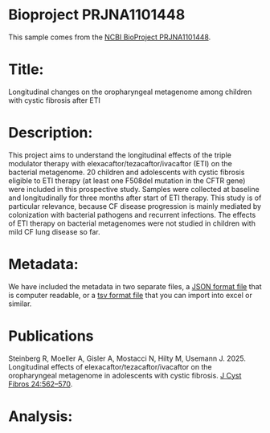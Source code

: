 # Bioproject PRJNA1101448

This sample comes from the [NCBI BioProject PRJNA1101448](https://www.ncbi.nlm.nih.gov/bioproject/?term=PRJNA1101448).

# Title:
Longitudinal changes on the oropharyngeal metagenome among children with cystic fibrosis after ETI

# Description:
This project aims to understand the longitudinal effects of the triple modulator therapy with elexacaftor/tezacaftor/ivacaftor (ETI) on the bacterial metagenome. 20 children and adolescents with cystic fibrosis eligible to ETI therapy (at least one F508del mutation in the CFTR gene) were included in this prospective study. Samples were collected at baseline and longitudinally for three months after start of ETI therapy. This study is of particular relevance, because CF disease progression is mainly mediated by colonization with bacterial pathogens and recurrent infections. The effects of ETI therapy on bacterial metagenomes were not studied in children with mild CF lung disease so far.


# Metadata:
We have included the metadata in two separate files, a [JSON format file](PRJNA1101448.metadata.json.gz) that is computer readable, or a [tsv format file](PRJNA1101448.metadata.tsv.gz) that you can import into excel or similar.


# Publications

Steinberg R, Moeller A, Gisler A, Mostacci N, Hilty M, Usemann J. 2025. Longitudinal effects of elexacaftor/tezacaftor/ivacaftor on the oropharyngeal metagenome in adolescents with cystic fibrosis. [J Cyst Fibros 24:562–570](https://www.cysticfibrosisjournal.com/article/S1569-1993(24)01794-6/fulltext).
  
# Analysis:

